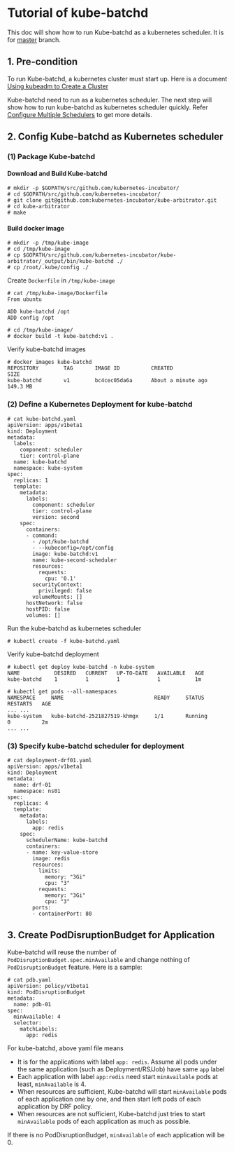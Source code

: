 # Tutorial of kube-batchd

This doc will show how to run Kube-batchd as a kubernetes scheduler. It is for [master](https://github.com/kubernetes-incubator/kube-arbitrator/tree/master) branch.

## 1. Pre-condition
To run Kube-batchd, a kubernetes cluster must start up. Here is a document [Using kubeadm to Create a Cluster](https://kubernetes.io/docs/setup/independent/create-cluster-kubeadm/)

Kube-batchd need to run as a kubernetes scheduler. The next step will show how to run kube-batchd as kubernetes scheduler quickly. Refer [Configure Multiple Schedulers](https://kubernetes.io/docs/tasks/administer-cluster/configure-multiple-schedulers/) to get more details.

## 2. Config Kube-batchd as Kubernetes scheduler

### (1) Package Kube-batchd

#### Download and Build Kube-batchd

```
# mkdir -p $GOPATH/src/github.com/kubernetes-incubator/
# cd $GOPATH/src/github.com/kubernetes-incubator/
# git clone git@github.com:kubernetes-incubator/kube-arbitrator.git
# cd kube-arbitrator
# make
```

#### Build docker image

```
# mkdir -p /tmp/kube-image
# cd /tmp/kube-image
# cp $GOPATH/src/github.com/kubernetes-incubator/kube-arbitrator/_output/bin/kube-batchd ./
# cp /root/.kube/config ./
```

Create `Dockerfile` in `/tmp/kube-image`

```
# cat /tmp/kube-image/Dockerfile 
From ubuntu

ADD kube-batchd /opt
ADD config /opt

# cd /tmp/kube-image/
# docker build -t kube-batchd:v1 .
```

Verify kube-batchd images

```
# docker images kube-batchd
REPOSITORY        TAG       IMAGE ID          CREATED              SIZE
kube-batchd       v1        bc4cec05da6a      About a minute ago   149.3 MB
```

### (2) Define a Kubernetes Deployment for kube-batchd

```
# cat kube-batchd.yaml 
apiVersion: apps/v1beta1
kind: Deployment
metadata:
  labels:
    component: scheduler
    tier: control-plane
  name: kube-batchd
  namespace: kube-system
spec:
  replicas: 1
  template:
    metadata:
      labels:
        component: scheduler
        tier: control-plane
        version: second
    spec:
      containers:
      - command:
        - /opt/kube-batchd
        - --kubeconfig=/opt/config
        image: kube-batchd:v1 
        name: kube-second-scheduler
        resources:
          requests:
            cpu: '0.1'
        securityContext:
          privileged: false
        volumeMounts: []
      hostNetwork: false
      hostPID: false
      volumes: []
```

Run the kube-batchd as kubernetes scheduler

```
# kubectl create -f kube-batchd.yaml
```

Verify kube-batchd deployment

```
# kubectl get deploy kube-batchd -n kube-system
NAME           DESIRED   CURRENT   UP-TO-DATE   AVAILABLE   AGE
kube-batchd    1         1         1            1           1m

# kubectl get pods --all-namespaces
NAMESPACE     NAME                             READY     STATUS       RESTARTS   AGE
... ...
kube-system   kube-batchd-2521827519-khmgx     1/1       Running      0          2m
... ...
```

### (3) Specify kube-batchd scheduler for deployment

```
# cat deployment-drf01.yaml 
apiVersion: apps/v1beta1
kind: Deployment
metadata:
  name: drf-01
  namespace: ns01
spec:
  replicas: 4
  template:
    metadata:
      labels:
        app: redis
    spec:
      schedulerName: kube-batchd
      containers:
      - name: key-value-store
        image: redis
        resources:
          limits:
            memory: "3Gi"
            cpu: "3"
          requests:
            memory: "3Gi"
            cpu: "3"
        ports:
        - containerPort: 80
```

## 3. Create PodDisruptionBudget for Application

Kube-batchd will reuse the number of `PodDisruptionBudget.spec.minAvailable` and change nothing of `PodDisruptionBudget` feature. Here is a sample:

```
# cat pdb.yaml 
apiVersion: policy/v1beta1
kind: PodDisruptionBudget
metadata:
  name: pdb-01
spec:
  minAvailable: 4
  selector:
    matchLabels:
      app: redis
```

For kube-batchd, above yaml file means

* It is for the applications with label `app: redis`. Assume all pods under the same application (such as Deployment/RS/Job) have same `app` label
* Each application with label `app:redis` need start `minAvailable` pods at least, `minAvailable` is 4.
* When resources are sufficient, Kube-batchd will start `minAvailable` pods of each application one by one, and then start left pods of each application by DRF policy.
* When resources are not sufficient, Kube-batchd just tries to start `minAvailable` pods of each application as much as possible.

If there is no PodDisruptionBudget, `minAvailable` of each application will be 0.
